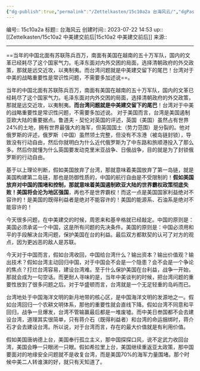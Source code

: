 ```yaml
---
{"dg-publish":true,"permalink":"/Zettelkasten/15c10a2a 台海风云/","dgPassFrontmatter":true}
---
```


编号:: 15c10a2a
标题:: 台海风云
创建时间:: 2023-07-22 14:53
up:: [[Zettelkasten/15c10a2 中美建交前后\|15c10a2 中美建交前后]]
来源:: 

---
==当年的中国北面有苏联陈兵百万，南面有美国在越南的五十万军队，国内的文革已经耗尽了这个国家气力。毛泽东面对内外交困的局面，选择清朝政府的外交政策，那就是远交近攻，以夷制夷。而台湾问题就是中美建交留下的尾巴！台湾对于中美的战略重要性是常识性问题，不需要多加述说==。

当年的中国北面有苏联陈兵百万，南面有美国在越南的五十万军队，国内的文革已经耗尽了这个国家气力。毛泽东面对内外交困的局面，选择清朝政府的外交政策，那就是远交近攻，以夷制夷。**而台湾问题就是中美建交留下的尾巴**！台湾对于中美的战略重要性是常识性问题，不需要多加述说。 对于美国而言，台湾是美国遏制亚欧大陆的重要据点。鲁道夫 - 契伦对英国的评述，英国（美国）虽然占有世界24%的土地，拥有世界最强大的海军，但英国国土（势力范围）是分裂的。他对俄罗斯的评述，俄罗斯（中国）虽然领土完整，但没有不冻港（被岛链封锁），导致没有行动自由，然后你就明白为什么近代俄罗斯为了中东路和旅顺港投入了那么多。然后你就懂为什么英国要发动克里米亚战争、日俄战争，目的就是为了封锁俄罗斯的行动自由。

基于以上理论判断，假如美国放弃了台湾，那就意味着美国放弃了第一岛链，就是美国构建第二岛链，那也是防御性质的，中国的航行自由是不受限制的！**假如美国放弃对中国的围堵和控制，那就意味着美国遏制欧亚大陆的世界霸权政策彻底失败！美国将会沦为地区强国**，再也不是世界霸权！而这一点是美国国家利益绝对不容许的！是美国的既得利益者是绝对不能容许的！美国的能源系、石油系是绝对不能容许的！

今天很多问题，在中美建交的时候，周恩来和基辛格就已经敲定。中国的原则是：美国必须承诺一个中国，这是所有问题的先决条件。美国的原则是：中国必须用和平的手段解决台湾问题，保护美国在台的利益。最后双方都默契的认可了对方的观点，因为更凶恶的敌人是苏联。

今天对于中国而言，假如台湾收回，中国给台湾什么？输出资本？输出价值观？输出技术？假如台湾主动回归中国，对于中国会不会是一个隐患？会不会是一个争论的焦点？打烂台湾容易，建设台湾难。至于什么保护美国在台利益，战争一开始，那就会成为一句空话。而更耐人寻味的是，当年中美谈判的时候，把台湾问题的重要性放到了很多问题之后。对于华盛顿而言，台湾就是一个无足轻重的岛屿而已。

台湾地处于中国海洋文明的新月地带的核心区，是中国海洋文明的发源地之一。假如台湾回归一个农耕文明体系，那他的重要性就会直线下降。假如台湾不同意和平回归，战争一旦爆发，台湾不管输赢最后都是一堆废墟。而中美日叁国都不会去建设台湾，道理其实很简单，只有蒋介石（既得利益者）和台湾的命运捆绑时，蒋介石才会去建设台湾。所以说，对于台湾而言，存在的最大价值就是有利用价值。

假如美国唐纳德上台，美国奉行孤立主义，那中国探探口风，说不定武力收回台湾，美国会睁一只眼闭一只眼。假如希拉里上台，美国继续重返亚太政策，那中国要面对的地缘安全问题就不是收复台湾，而是美国70%的海军力量围堵。那个时候中美二人转谁演的好，就只有天知道了。